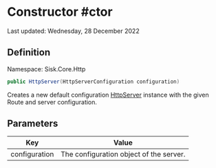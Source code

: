 # Constructor #ctor
Last updated: Wednesday, 28 December 2022

## Definition
Namespace: Sisk.Core.Http

```csharp
public HttpServer(HttpServerConfiguration configuration)
```

Creates a new default configuration [HttpServer](/spec/Sisk/Core/Http/HttpServer) instance with the given Route and server configuration.

## Parameters

| Key | Value |
| --- | --- |
| configuration | The configuration object of the server. | 

